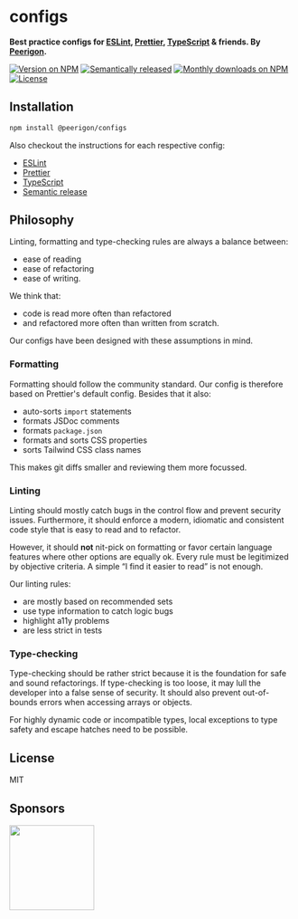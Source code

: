 # configs

**Best practice configs for [ESLint](https://eslint.org/), [Prettier](https://prettier.io/), [TypeScript](https://www.typescriptlang.org/) & friends. By [Peerigon](https://www.peerigon.com/).**

[![Version on NPM](https://img.shields.io/npm/v/@peerigon/configs?style=for-the-badge)](https://www.npmjs.com/package/@peerigon/configs)
[![Semantically released](https://img.shields.io/badge/%20%20%F0%9F%93%A6%F0%9F%9A%80-semantic--release-e10079.svg?style=for-the-badge)](https://github.com/semantic-release/semantic-release)
[![Monthly downloads on NPM](https://img.shields.io/npm/dm/@peerigon/configs?style=for-the-badge)](https://www.npmjs.com/package/@peerigon/configs)<br>
[![License](https://img.shields.io/npm/l/@peerigon/configs?style=for-the-badge)](./LICENSE)

## Installation

```sh
npm install @peerigon/configs
```

Also checkout the instructions for each respective config:

- [ESLint](/eslint/README.md)
- [Prettier](/prettier/README.md)
- [TypeScript](/typescript/README.md)
- [Semantic release](/semantic-release/README.md)

## Philosophy

Linting, formatting and type-checking rules are always a balance between:

- ease of reading
- ease of refactoring
- ease of writing.

We think that:

- code is read more often than refactored
- and refactored more often than written from scratch.

Our configs have been designed with these assumptions in mind.

### Formatting

Formatting should follow the community standard. Our config is therefore based on Prettier's default config. Besides that it also:

- auto-sorts `import` statements
- formats JSDoc comments
- formats `package.json`
- formats and sorts CSS properties
- sorts Tailwind CSS class names

This makes git diffs smaller and reviewing them more focussed.

### Linting

Linting should mostly catch bugs in the control flow and prevent security issues. Furthermore, it should enforce a modern, idiomatic and consistent code style that is easy to read and to refactor.

However, it should **not** nit-pick on formatting or favor certain language features where other options are equally ok. Every rule must be legitimized by objective criteria. A simple “I find it easier to read” is not enough.

Our linting rules:

- are mostly based on recommended sets
- use type information to catch logic bugs
- highlight a11y problems
- are less strict in tests

### Type-checking

Type-checking should be rather strict because it is the foundation for safe and sound refactorings. If type-checking is too loose, it may lull the developer into a false sense of security. It should also prevent out-of-bounds errors when accessing arrays or objects.

For highly dynamic code or incompatible types, local exceptions to type safety and escape hatches need to be possible.

## License

MIT

## Sponsors

[<img src="https://assets.peerigon.com/peerigon/logo/peerigon-logo-flat-spinat.png" width="150" />](https://peerigon.com)
